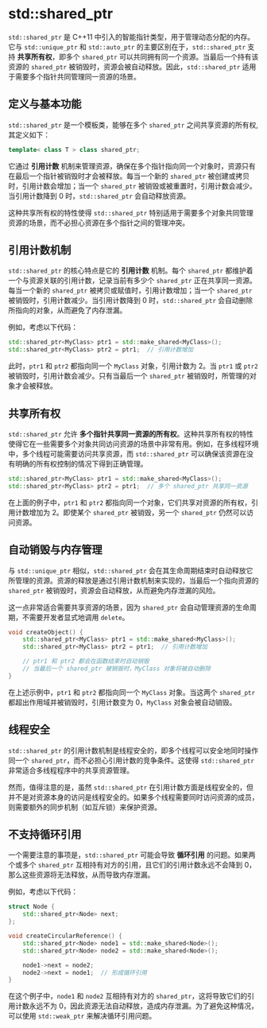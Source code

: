 # std::shared\_ptr

`std::shared_ptr` 是 C++11 中引入的智能指针类型，用于管理动态分配的内存。它与 `std::unique_ptr` 和 `std::auto_ptr` 的主要区别在于，`std::shared_ptr` 支持 **共享所有权**，即多个 `shared_ptr` 可以共同拥有同一个资源。当最后一个持有该资源的 `shared_ptr` 被销毁时，资源会被自动释放。因此，`std::shared_ptr` 适用于需要多个指针共同管理同一资源的场景。

## 定义与基本功能

`std::shared_ptr` 是一个模板类，能够在多个 `shared_ptr` 之间共享资源的所有权, 其定义如下：

```cpp
template< class T > class shared_ptr;
```

它通过 **引用计数** 机制来管理资源，确保在多个指针指向同一个对象时，资源只有在最后一个指针被销毁时才会被释放。每当一个新的 `shared_ptr` 被创建或拷贝时，引用计数会增加；当一个 `shared_ptr` 被销毁或被重置时，引用计数会减少。当引用计数降到 0 时，`std::shared_ptr` 会自动释放资源。

这种共享所有权的特性使得 `std::shared_ptr` 特别适用于需要多个对象共同管理资源的场景，而不必担心资源在多个指针之间的管理冲突。

## 引用计数机制

`std::shared_ptr` 的核心特点是它的 **引用计数** 机制。每个 `shared_ptr` 都维护着一个与资源关联的引用计数，记录当前有多少个 `shared_ptr` 正在共享同一资源。每当一个新的 `shared_ptr` 被拷贝或赋值时，引用计数增加；当一个 `shared_ptr` 被销毁时，引用计数减少。当引用计数降到 0 时，`std::shared_ptr` 会自动删除所指向的对象，从而避免了内存泄漏。

例如，考虑以下代码：

```cpp
std::shared_ptr<MyClass> ptr1 = std::make_shared<MyClass>();
std::shared_ptr<MyClass> ptr2 = ptr1;  // 引用计数增加
```

此时，`ptr1` 和 `ptr2` 都指向同一个 `MyClass` 对象，引用计数为 2。当 `ptr1` 或 `ptr2` 被销毁时，引用计数会减少。只有当最后一个 `shared_ptr` 被销毁时，所管理的对象才会被释放。

## 共享所有权

`std::shared_ptr` 允许 **多个指针共享同一资源的所有权**。这种共享所有权的特性使得它在一些需要多个对象共同访问资源的场景中非常有用。例如，在多线程环境中，多个线程可能需要访问共享资源，而 `std::shared_ptr` 可以确保该资源在没有明确的所有权控制的情况下得到正确管理。

```cpp
std::shared_ptr<MyClass> ptr1 = std::make_shared<MyClass>();
std::shared_ptr<MyClass> ptr2 = ptr1;  // 多个 shared_ptr 共享同一资源
```

在上面的例子中，`ptr1` 和 `ptr2` 都指向同一个对象，它们共享对资源的所有权，引用计数增加为 2。即使某个 `shared_ptr` 被销毁，另一个 `shared_ptr` 仍然可以访问资源。

## 自动销毁与内存管理

与 `std::unique_ptr` 相似，`std::shared_ptr` 会在其生命周期结束时自动释放它所管理的资源。资源的释放是通过引用计数机制来实现的，当最后一个指向资源的 `shared_ptr` 被销毁时，资源会自动释放，从而避免内存泄漏的风险。

这一点非常适合需要共享资源的场景，因为 `shared_ptr` 会自动管理资源的生命周期，不需要开发者显式地调用 `delete`。

```cpp
void createObject() {
    std::shared_ptr<MyClass> ptr1 = std::make_shared<MyClass>();
    std::shared_ptr<MyClass> ptr2 = ptr1;  // 引用计数增加

    // ptr1 和 ptr2 都会在函数结束时自动销毁
    // 当最后一个 shared_ptr 被销毁时，MyClass 对象将被自动删除
}
```

在上述示例中，`ptr1` 和 `ptr2` 都指向同一个 `MyClass` 对象。当这两个 `shared_ptr` 都超出作用域并被销毁时，引用计数变为 0，`MyClass` 对象会被自动销毁。

## 线程安全

`std::shared_ptr` 的引用计数机制是线程安全的，即多个线程可以安全地同时操作同一个 `shared_ptr`，而不必担心引用计数的竞争条件。这使得 `std::shared_ptr` 非常适合多线程程序中的共享资源管理。

然而，值得注意的是，虽然 `std::shared_ptr` 在引用计数方面是线程安全的，但并不是对资源本身的访问是线程安全的。如果多个线程需要同时访问资源的成员，则需要额外的同步机制（如互斥锁）来保护资源。

## 不支持循环引用

一个需要注意的事项是，`std::shared_ptr` 可能会导致 **循环引用** 的问题。如果两个或多个 `shared_ptr` 互相持有对方的引用，且它们的引用计数永远不会降到 0，那么这些资源将无法释放，从而导致内存泄漏。

例如，考虑以下代码：

```cpp
struct Node {
    std::shared_ptr<Node> next;
};

void createCircularReference() {
    std::shared_ptr<Node> node1 = std::make_shared<Node>();
    std::shared_ptr<Node> node2 = std::make_shared<Node>();

    node1->next = node2;
    node2->next = node1;  // 形成循环引用
}
```

在这个例子中，`node1` 和 `node2` 互相持有对方的 `shared_ptr`，这将导致它们的引用计数永远不为 0，因此资源无法自动释放，造成内存泄漏。为了避免这种情况，可以使用 `std::weak_ptr` 来解决循环引用问题。
